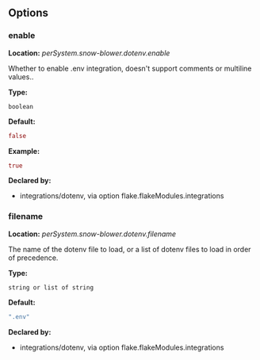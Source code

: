 ## Options

### enable
**Location:** *perSystem.snow-blower.dotenv.enable*

Whether to enable .env integration, doesn't support comments or multiline values..

**Type:**

`boolean`

**Default:**
```nix
false
```

**Example:**

```nix
true
```

**Declared by:**

- integrations/dotenv, via option flake.flakeModules.integrations


### filename
**Location:** *perSystem.snow-blower.dotenv.filename*

The name of the dotenv file to load, or a list of dotenv files to load in order of precedence.

**Type:**

`string or list of string`

**Default:**
```nix
".env"
```

**Declared by:**

- integrations/dotenv, via option flake.flakeModules.integrations

